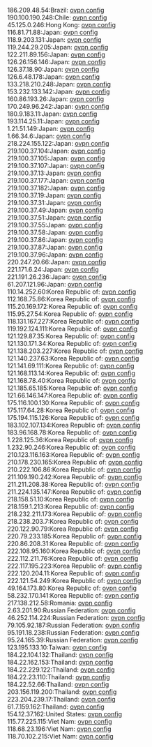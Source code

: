 186.209.48.54:Brazil: [ovpn config](vpn/186_209_48_54.ovpn)  
190.100.190.248:Chile: [ovpn config](vpn/190_100_190_248.ovpn)  
45.125.0.246:Hong Kong: [ovpn config](vpn/45_125_0_246.ovpn)  
116.81.71.88:Japan: [ovpn config](vpn/116_81_71_88.ovpn)  
118.9.203.131:Japan: [ovpn config](vpn/118_9_203_131.ovpn)  
119.244.29.205:Japan: [ovpn config](vpn/119_244_29_205.ovpn)  
122.211.89.156:Japan: [ovpn config](vpn/122_211_89_156.ovpn)  
126.26.156.146:Japan: [ovpn config](vpn/126_26_156_146.ovpn)  
126.37.18.90:Japan: [ovpn config](vpn/126_37_18_90.ovpn)  
126.6.48.178:Japan: [ovpn config](vpn/126_6_48_178.ovpn)  
133.218.210.248:Japan: [ovpn config](vpn/133_218_210_248.ovpn)  
153.232.133.142:Japan: [ovpn config](vpn/153_232_133_142.ovpn)  
160.86.193.26:Japan: [ovpn config](vpn/160_86_193_26.ovpn)  
170.249.96.242:Japan: [ovpn config](vpn/170_249_96_242.ovpn)  
180.9.183.11:Japan: [ovpn config](vpn/180_9_183_11.ovpn)  
193.114.25.11:Japan: [ovpn config](vpn/193_114_25_11.ovpn)  
1.21.51.149:Japan: [ovpn config](vpn/1_21_51_149.ovpn)  
1.66.34.6:Japan: [ovpn config](vpn/1_66_34_6.ovpn)  
218.224.155.122:Japan: [ovpn config](vpn/218_224_155_122.ovpn)  
219.100.37.104:Japan: [ovpn config](vpn/219_100_37_104.ovpn)  
219.100.37.105:Japan: [ovpn config](vpn/219_100_37_105.ovpn)  
219.100.37.107:Japan: [ovpn config](vpn/219_100_37_107.ovpn)  
219.100.37.13:Japan: [ovpn config](vpn/219_100_37_13.ovpn)  
219.100.37.177:Japan: [ovpn config](vpn/219_100_37_177.ovpn)  
219.100.37.182:Japan: [ovpn config](vpn/219_100_37_182.ovpn)  
219.100.37.19:Japan: [ovpn config](vpn/219_100_37_19.ovpn)  
219.100.37.31:Japan: [ovpn config](vpn/219_100_37_31.ovpn)  
219.100.37.49:Japan: [ovpn config](vpn/219_100_37_49.ovpn)  
219.100.37.51:Japan: [ovpn config](vpn/219_100_37_51.ovpn)  
219.100.37.55:Japan: [ovpn config](vpn/219_100_37_55.ovpn)  
219.100.37.58:Japan: [ovpn config](vpn/219_100_37_58.ovpn)  
219.100.37.86:Japan: [ovpn config](vpn/219_100_37_86.ovpn)  
219.100.37.87:Japan: [ovpn config](vpn/219_100_37_87.ovpn)  
219.100.37.96:Japan: [ovpn config](vpn/219_100_37_96.ovpn)  
220.247.20.66:Japan: [ovpn config](vpn/220_247_20_66.ovpn)  
221.171.6.24:Japan: [ovpn config](vpn/221_171_6_24.ovpn)  
221.191.26.236:Japan: [ovpn config](vpn/221_191_26_236.ovpn)  
61.207.121.96:Japan: [ovpn config](vpn/61_207_121_96.ovpn)  
110.14.252.60:Korea Republic of: [ovpn config](vpn/110_14_252_60.ovpn)  
112.168.75.86:Korea Republic of: [ovpn config](vpn/112_168_75_86.ovpn)  
115.20.169.172:Korea Republic of: [ovpn config](vpn/115_20_169_172.ovpn)  
115.95.27.54:Korea Republic of: [ovpn config](vpn/115_95_27_54.ovpn)  
118.131.167.227:Korea Republic of: [ovpn config](vpn/118_131_167_227.ovpn)  
119.192.124.111:Korea Republic of: [ovpn config](vpn/119_192_124_111.ovpn)  
121.129.87.35:Korea Republic of: [ovpn config](vpn/121_129_87_35.ovpn)  
121.130.171.34:Korea Republic of: [ovpn config](vpn/121_130_171_34.ovpn)  
121.138.203.227:Korea Republic of: [ovpn config](vpn/121_138_203_227.ovpn)  
121.140.237.63:Korea Republic of: [ovpn config](vpn/121_140_237_63.ovpn)  
121.141.69.111:Korea Republic of: [ovpn config](vpn/121_141_69_111.ovpn)  
121.168.113.14:Korea Republic of: [ovpn config](vpn/121_168_113_14.ovpn)  
121.168.78.40:Korea Republic of: [ovpn config](vpn/121_168_78_40.ovpn)  
121.185.65.185:Korea Republic of: [ovpn config](vpn/121_185_65_185.ovpn)  
121.66.146.147:Korea Republic of: [ovpn config](vpn/121_66_146_147.ovpn)  
175.116.100.130:Korea Republic of: [ovpn config](vpn/175_116_100_130.ovpn)  
175.117.64.28:Korea Republic of: [ovpn config](vpn/175_117_64_28.ovpn)  
175.194.115.126:Korea Republic of: [ovpn config](vpn/175_194_115_126.ovpn)  
183.102.107.134:Korea Republic of: [ovpn config](vpn/183_102_107_134.ovpn)  
183.96.168.78:Korea Republic of: [ovpn config](vpn/183_96_168_78.ovpn)  
1.228.125.36:Korea Republic of: [ovpn config](vpn/1_228_125_36.ovpn)  
1.232.90.246:Korea Republic of: [ovpn config](vpn/1_232_90_246.ovpn)  
210.123.116.163:Korea Republic of: [ovpn config](vpn/210_123_116_163.ovpn)  
210.178.230.165:Korea Republic of: [ovpn config](vpn/210_178_230_165.ovpn)  
210.222.106.86:Korea Republic of: [ovpn config](vpn/210_222_106_86.ovpn)  
211.109.190.242:Korea Republic of: [ovpn config](vpn/211_109_190_242.ovpn)  
211.211.208.38:Korea Republic of: [ovpn config](vpn/211_211_208_38.ovpn)  
211.224.135.147:Korea Republic of: [ovpn config](vpn/211_224_135_147.ovpn)  
218.158.51.10:Korea Republic of: [ovpn config](vpn/218_158_51_10.ovpn)  
218.159.1.213:Korea Republic of: [ovpn config](vpn/218_159_1_213.ovpn)  
218.232.211.173:Korea Republic of: [ovpn config](vpn/218_232_211_173.ovpn)  
218.238.203.7:Korea Republic of: [ovpn config](vpn/218_238_203_7.ovpn)  
220.122.90.79:Korea Republic of: [ovpn config](vpn/220_122_90_79.ovpn)  
220.79.233.185:Korea Republic of: [ovpn config](vpn/220_79_233_185.ovpn)  
220.86.208.31:Korea Republic of: [ovpn config](vpn/220_86_208_31.ovpn)  
222.108.95.160:Korea Republic of: [ovpn config](vpn/222_108_95_160.ovpn)  
222.112.211.76:Korea Republic of: [ovpn config](vpn/222_112_211_76.ovpn)  
222.117.195.223:Korea Republic of: [ovpn config](vpn/222_117_195_223.ovpn)  
222.120.204.11:Korea Republic of: [ovpn config](vpn/222_120_204_11.ovpn)  
222.121.54.249:Korea Republic of: [ovpn config](vpn/222_121_54_249.ovpn)  
49.164.173.80:Korea Republic of: [ovpn config](vpn/49_164_173_80.ovpn)  
58.232.170.141:Korea Republic of: [ovpn config](vpn/58_232_170_141.ovpn)  
217.138.212.58:Romania: [ovpn config](vpn/217_138_212_58.ovpn)  
2.63.201.90:Russian Federation: [ovpn config](vpn/2_63_201_90.ovpn)  
46.252.114.224:Russian Federation: [ovpn config](vpn/46_252_114_224.ovpn)  
79.105.92.187:Russian Federation: [ovpn config](vpn/79_105_92_187.ovpn)  
95.191.18.238:Russian Federation: [ovpn config](vpn/95_191_18_238.ovpn)  
95.24.165.39:Russian Federation: [ovpn config](vpn/95_24_165_39.ovpn)  
123.195.133.10:Taiwan: [ovpn config](vpn/123_195_133_10.ovpn)  
184.22.104.132:Thailand: [ovpn config](vpn/184_22_104_132.ovpn)  
184.22.162.153:Thailand: [ovpn config](vpn/184_22_162_153.ovpn)  
184.22.229.122:Thailand: [ovpn config](vpn/184_22_229_122.ovpn)  
184.22.23.110:Thailand: [ovpn config](vpn/184_22_23_110.ovpn)  
184.22.52.66:Thailand: [ovpn config](vpn/184_22_52_66.ovpn)  
203.156.119.200:Thailand: [ovpn config](vpn/203_156_119_200.ovpn)  
223.204.239.17:Thailand: [ovpn config](vpn/223_204_239_17.ovpn)  
61.7.159.162:Thailand: [ovpn config](vpn/61_7_159_162.ovpn)  
154.12.37.162:United States: [ovpn config](vpn/154_12_37_162.ovpn)  
115.77.225.115:Viet Nam: [ovpn config](vpn/115_77_225_115.ovpn)  
118.68.23.196:Viet Nam: [ovpn config](vpn/118_68_23_196.ovpn)  
118.70.102.215:Viet Nam: [ovpn config](vpn/118_70_102_215.ovpn)  
